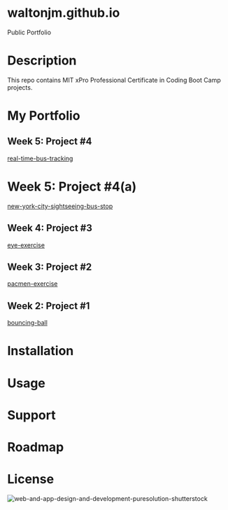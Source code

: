# waltonjm.github.io
Public Portfolio
# Description
This repo contains MIT xPro Professional Certificate in Coding Boot Camp projects.
# My Portfolio
## Week 5: Project #4
<a href="http://waltonjm.github.io/real-time-bus-tracking"> real-time-bus-tracking </a>
# Week 5: Project #4(a)
<a href="http://waltonjm.github.io/new-york-city-sightseeing-bus-stop"> new-york-city-sightseeing-bus-stop</a>
## Week 4: Project #3
<a href="http://waltonjm.github.io/eye-exercise"> eye-exercise </a>
## Week 3: Project #2
<a href="http://waltonjm.github.io/pacmen-exercise"> pacmen-exercise </a>
## Week 2: Project #1
<a href="http://waltonjm.github.io/bouncing-ball"> bouncing-ball </a>

# Installation
# Usage
# Support
# Roadmap
# License
![web-and-app-design-and-development-puresolution-shutterstock](https://user-images.githubusercontent.com/99291782/156247178-4370ef61-5555-4928-b9a6-f94df9e163a8.png)
